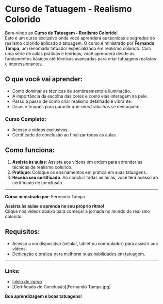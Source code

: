# Curso de Tatuagem - Realismo Colorido

Bem-vindo ao **Curso de Tatuagem - Realismo Colorido**!  
Este é um curso exclusivo onde você aprenderá as técnicas e segredos do realismo colorido aplicado à tatuagem. O curso é ministrado por **Fernando Tampa**, um renomado tatuador especializado em realismo colorido. Com uma série de aulas práticas e teóricas, você aprenderá desde os fundamentos básicos até técnicas avançadas para criar tatuagens realistas e impressionantes.

## O que você vai aprender:

- Como dominar as técnicas de sombreamento e iluminação.
- A importância da escolha das cores e como elas interagem na pele.
- Passo a passo de como criar realismo detalhado e vibrante.
- Dicas e truques para garantir que seus trabalhos se destaquem.

### **Curso Completo**:
- Acesso a vídeos exclusivos.
- Certificado de conclusão ao finalizar todas as aulas.

## Como funciona:

1. **Assista às aulas**: Assista aos vídeos em ordem para aprender as técnicas de realismo colorido.
2. **Pratique**: Coloque os ensinamentos em prática em suas tatuagens.
3. **Receba seu certificado**: Ao concluir todas as aulas, você terá acesso ao certificado de conclusão.

---

**Curso ministrado por**: Fernando Tampa

**Assista às aulas e aprenda no seu próprio ritmo!**  
Clique nos vídeos abaixo para começar a jornada no mundo do realismo colorido.

## Requisitos:

- Acesso a um dispositivo (celular, tablet ou computador) para assistir aos vídeos.
- Dedicação e prática para melhorar suas habilidades em tatuagem.

---

### Links:

- [Início do curso](index.html)
- [Certificado de Conclusão](Fernando Tampa.jpg)

**Boa aprendizagem e boas tatuagens!**
